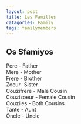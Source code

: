 ```yaml
---
layout: post
title: Les Familles
catagories: Family
tags: familymembers
---
```

## Os Sfamiyos

Pere - Father<br />
Mere - Mother<br />
Frere - Brother<br />
Zoeur- Sister<br />
Couzifrere - Male Cousin<br />
Couzizoeur - Female Cousin<br />
Couziles - Both Cousins<br />
Tante - Aunt<br />
Oncle - Uncle<br />
